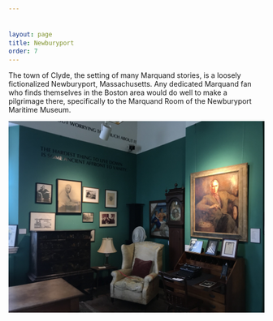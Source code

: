 ```yaml
---


layout: page
title: Newburyport
order: 7
---
```


The town of Clyde, the setting of many Marquand stories, is a loosely fictionalized Newburyport, Massachusetts. Any dedicated Marquand fan who finds themselves in the Boston area would do well to make a pilgrimage there, specifically to the Marquand Room of the Newburyport Maritime Museum.





![IMG_6215](/assets/IMG_6215.jpg)